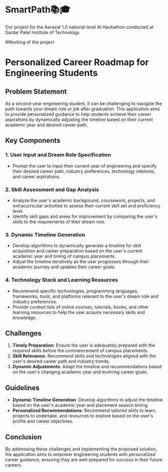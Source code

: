 # SmartPath📚🎓
Our project for the Aeravat 1.0 national level AI Hackathon conducted at Sardar Patel Institute of Technology.

#Working of the project

# Personalized Career Roadmap for Engineering Students

## Problem Statement

As a second-year engineering student, it can be challenging to navigate the path towards your dream role or job after graduation. This application aims to provide personalized guidance to help students achieve their career aspirations by dynamically adjusting the timeline based on their current academic year and desired career path.

## Key Components

### 1. User Input and Dream Role Specification
- Prompt the user to input their current year of engineering and specify their desired career path, industry preferences, technology interests, and career aspirations.

### 2. Skill Assessment and Gap Analysis
- Analyze the user's academic background, coursework, projects, and extracurricular activities to assess their current skill set and proficiency level.
- Identify skill gaps and areas for improvement by comparing the user's skills to the requirements of their dream role.

### 3. Dynamic Timeline Generation
- Develop algorithms to dynamically generate a timeline for skill acquisition and career preparation based on the user's current academic year and timing of campus placements.
- Adjust the timeline iteratively as the user progresses through their academic journey and updates their career goals.

### 4. Technology Stack and Learning Resources
- Recommend specific technologies, programming languages, frameworks, tools, and platforms relevant to the user's dream role and industry preferences.
- Provide curated lists of online courses, tutorials, books, and other learning resources to help the user acquire necessary skills and knowledge.

## Challenges

1. **Timely Preparation**: Ensure the user is adequately prepared with the required skills before the commencement of campus placements.
2. **Skill Relevance**: Recommend skills and technologies aligned with the user's desired career path and industry trends.
3. **Dynamic Adjustments**: Adapt the timeline and recommendations based on the user's changing academic year and evolving career goals.

## Guidelines

- **Dynamic Timeline Generation**: Develop algorithms to adjust the timeline based on the user's academic year and placement season timing.
- **Personalized Recommendations**: Recommend tailored skills to learn, projects to undertake, and resources to explore based on the user's profile and career objectives.

## Conclusion

By addressing these challenges and implementing the proposed solution, the application aims to empower engineering students with personalized career guidance, ensuring they are well-prepared for success in their future careers.


